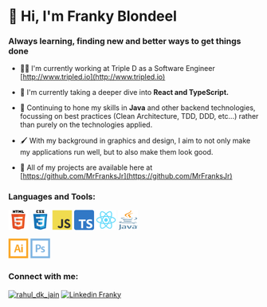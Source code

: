 <h1 align="left">👋  Hi, I'm Franky Blondeel</h1>
<h3 align="left">Always learning, finding new and better ways to get things done</h3>

- 👨‍💻 I'm currently working at Triple D as a Software Engineer [http://www.tripled.io](http://www.tripled.io)

- 🌱 I'm currently taking a deeper dive into **React and TypeScript.** 

- 🧰 Continuing to hone my skills in **Java** and other backend technologies, focussing on best practices (Clean Architecture, TDD, DDD, etc...) rather than purely on the technologies applied.

- 🖌️ With my background in graphics and design, I aim to not only make my applications run well, but to also make them look good.

- 💼 All of my projects are available here at [https://github.com/MrFranksJr](https://github.com/MrFranksJr)

<h3 align="left">Languages and Tools:</h3>
<p align="left">
<a href="https://www.w3.org/html/" target="_blank" rel="noreferrer"> 
  <img src="https://github.com/MrFranksJr/MrFranksJr/blob/main/assets/MrFranksJr/html5-original-wordmark.svg" alt="html5 icon" width="40" height="40"/></a>
  <span width="20px"></span>
<a href="https://www.w3schools.com/css/" target="_blank" rel="noreferrer">
  <img src="https://github.com/MrFranksJr/MrFranksJr/blob/main/assets/MrFranksJr/css3-original-wordmark.svg" alt="css3 icon" width="40" height="40"/></a> 
<a href="https://developer.mozilla.org/en-US/docs/Web/JavaScript" target="_blank" rel="noreferrer">
  <img src="https://github.com/MrFranksJr/MrFranksJr/blob/main/assets/MrFranksJr/javascript-original.svg" alt="javascript icon" width="40" height="40"/></a>
<a href="https://www.typescriptlang.org/" target="_blank" rel="noreferrer">
<img src="https://github.com/MrFranksJr/MrFranksJr/blob/main/assets/MrFranksJr/ts.svg" alt="typescript icon" width="40" height="40"/></a>
<a href="https://react.dev/" target="_blank" rel="noreferrer">
  <img src="https://github.com/MrFranksJr/MrFranksJr/blob/main/assets/MrFranksJr/react-original.svg" alt="react icon" width="40" height="40"/></a>
<a href="https://dev.java/" target="_blank" rel="noreferrer">
<img src="https://github.com/MrFranksJr/MrFranksJr/blob/main/assets/MrFranksJr/java.svg" alt="java icon" width="40" height="40"/></a>
</p>

<p align="left">
  <a href="https://www.adobe.com/in/products/illustrator.html" target="_blank" rel="noreferrer">
  <img src="https://github.com/MrFranksJr/MrFranksJr/blob/main/assets/MrFranksJr/illustrator-line.svg" alt="illustrator" width="40" height="40"/></a>
  <a href="https://www.photoshop.com/en" target="_blank" rel="noreferrer">
    <img src="https://github.com/MrFranksJr/MrFranksJr/blob/main/assets/MrFranksJr/photoshop-line.svg" alt="photoshop" width="40" height="40"/></a>
</p>

<h3 align="left">Connect with me:</h3>
<p align="left">
<a href="https://instagram.com/frankyjr" target="blank"><img align="center" src="https://cdn.jsdelivr.net/npm/simple-icons@3.0.1/icons/instagram.svg" alt="rahul_dk_jain" height="30" width="40" /></a>
<a href="https://www.linkedin.com/in/frankyjr/" target="blank"><img align="center" src="https://cdn.jsdelivr.net/npm/simple-icons@3.0.1/icons/linkedin.svg" alt="Linkedin Franky" height="30" width="40" /></a>
</p>
